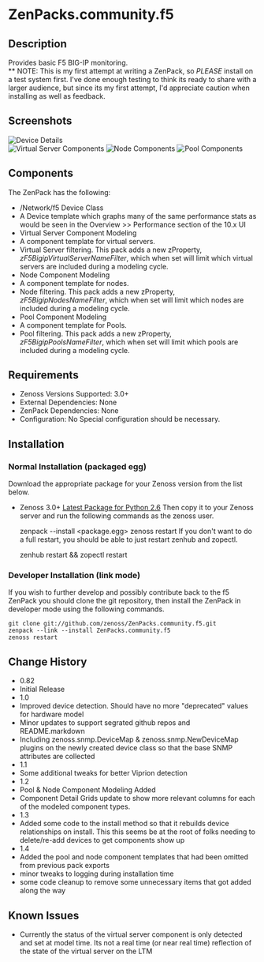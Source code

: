 # ZenPacks.community.f5
## Description
Provides basic F5 BIG-IP monitoring.  
** NOTE: This is my first attempt at writing a ZenPack, so *PLEASE* install on 
a test system first. I've done enough testing to think its ready to share with 
a larger audience, but since its my first attempt, I'd appreciate caution when 
installing as well as feedback.

## Screenshots
![Device Details](https://github.com/dpetzel/ZenPacks.community.f5/raw/master/screenshots/zenoss_bigip_DeviceDetails.png)  
![Virtual Server Components](https://github.com/dpetzel/ZenPacks.community.f5/raw/master/screenshots/zenoss_bigip_vs_component.png)
![Node Components](https://github.com/dpetzel/ZenPacks.community.f5/raw/master/screenshots/zenoss_big_node_component.png)
![Pool Components](https://github.com/dpetzel/ZenPacks.community.f5/raw/master/screenshots/zenoss_big_pool_component.png)

## Components
The ZenPack has the following: 

 *  /Network/f5 Device Class
 *  A Device template which graphs many of the same performance stats as 
 	would be seen in the Overview >> Performance section of the 10.x UI
 * Virtual Server Component Modeling
  * A component template for virtual servers. 
  * Virtual Server filtering. This pack adds a new zProperty, 
 	*zF5BigipVirtualServerNameFilter*, which when set will limit which virtual 
 	servers are included during a modeling cycle.  
 * Node Component Modeling
  * A component template for nodes. 
  * Node filtering. This pack adds a new zProperty, *zF5BigipNodesNameFilter*, which when set will 
    limit which nodes are included during a modeling cycle.  
 * Pool Component Modeling
  * A component template for Pools. 
  * Pool filtering. This pack adds a new zProperty, *zF5BigipPoolsNameFilter*, which when set will 
    limit which pools are included during a modeling cycle.  
 	

## Requirements
 * Zenoss Versions Supported: 3.0+
 * External Dependencies: None
 * ZenPack Dependencies: None
 * Configuration: No Special configuration should be necessary.

## Installation
### Normal Installation (packaged egg)
Download the appropriate package for your Zenoss version from the list
below.
 * Zenoss 3.0+ [Latest Package for Python 2.6][]
Then copy it to your Zenoss server and run the following commands as the zenoss
user.

    zenpack --install <package.egg>
    zenoss restart
If you don't want to do a full restart, you should be able to just restart
zenhub and zopectl.

	zenhub restart &&  zopectl restart

### Developer Installation (link mode)
If you wish to further develop and possibly contribute back to the f5
ZenPack you should clone the git repository, then install the ZenPack in
developer mode using the following commands.

    git clone git://github.com/zenoss/ZenPacks.community.f5.git
    zenpack --link --install ZenPacks.community.f5
    zenoss restart

## Change History
 * 0.82
  * Initial Release
 * 1.0
  * Improved device detection. Should have no more "deprecated" values for 
  hardware model 
  * Minor updates to support segrated github repos and README.markdown
  * Including zenoss.snmp.DeviceMap & zenoss.snmp.NewDeviceMap plugins on the 
  newly created device class so that the base SNMP attributes are collected
 * 1.1
  * Some additional tweaks for better Viprion detection
 * 1.2
  * Pool & Node Component Modeling Added
  * Component Detail Grids update to show more relevant columns for each of the modeled component types.
 * 1.3
  * Added some code to the install method so that it rebuilds device relationships on install. This
    this seems be at the root of folks needing to delete/re-add devices to get components show up
 * 1.4
  * Added the pool and node component templates that had been omitted from previous pack exports
  * minor tweaks to logging during installation time
  * some code cleanup to remove some unnecessary items that got added along the way

## Known Issues
 *  Currently the status of the virtual server component is only detected and 
 	set at model time. Its not a real time (or near real time) reflection of 
 	the state of the virtual server on the LTM
 	
[Latest Package for Python 2.6]: <https://github.com/downloads/dpetzel/ZenPacks.community.f5/ZenPacks.community.f5-1.4-py2.6.egg>